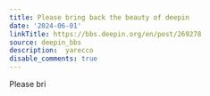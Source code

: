 ```yaml
---
title: Please bring back the beauty of deepin
date: '2024-06-01'
linkTitle: https://bbs.deepin.org/en/post/269278
source: deepin_bbs
description:  yarecco 
disable_comments: true
---
```

Please bri
